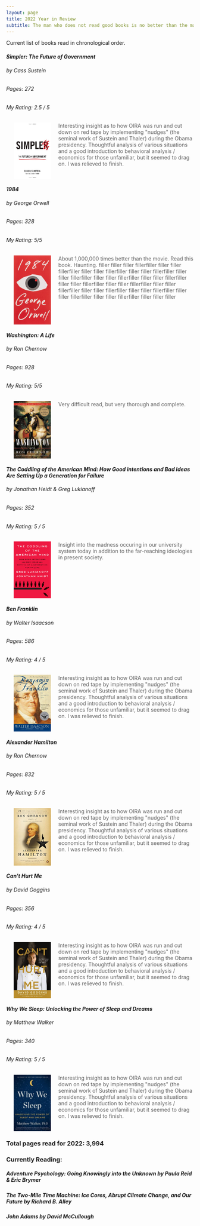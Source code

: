 ```yaml
---
layout: page
title: 2022 Year in Review
subtitle: The man who does not read good books is no better than the man who can’t.
---
```

Current list of books read in chronological order.

#### *Simpler: The Future of Government*
###### by Cass Sustein
###### Pages: 272
###### My Rating: 2.5 / 5

[<img align="left" hspace="20" src="https://github.com/johnschwenck/johnschwenck.github.io/blob/master/book_lists_and_reviews/book_images/simpler.jpg?raw=true" alt="simpler" width="100"/>](https://github.com/johnschwenck/johnschwenck.github.io/blob/master/book_lists_and_reviews/book_images/simpler.jpg?raw=true)

> Interesting insight as to how OIRA was run and cut down on red tape by implementing "nudges" (the seminal work of Sustein and Thaler) during the Obama presidency. Thoughtful analysis of various situations and a good introduction to behavioral analysis / economics for those unfamiliar, but it seemed to drag on. I was relieved to finish.

<br clear="left"/>

#### *1984*
###### by George Orwell
###### Pages: 328
###### My Rating: 5/5

[<img align="left" hspace="20" src="https://github.com/johnschwenck/johnschwenck.github.io/blob/master/book_lists_and_reviews/book_images/1984.jpg?raw=true" alt="1984" width="100"/>](https://read.amazon.com/kp/embed?asin=B0984JBJRF&preview=newtab&linkCode=kpe&ref_=cm_sw_r_kb_dp_M6S23YZSQ6F3W556Z1MF)

> About 1,000,000 times better than the movie. Read this book. Haunting. filler filler filler fillerfiller filler filler fillerfiller filler filler fillerfiller filler filler fillerfiller filler filler fillerfiller filler filler fillerfiller filler filler fillerfiller filler filler fillerfiller filler filler fillerfiller filler filler fillerfiller filler filler fillerfiller filler filler fillerfiller filler filler fillerfiller filler filler fillerfiller filler filler filler

<br clear="left"/>

#### *Washington: A Life*
###### by Ron Chernow
###### Pages: 928
###### My Rating: 5/5

[<img align="left" hspace="20" src="https://github.com/johnschwenck/johnschwenck.github.io/blob/master/book_lists_and_reviews/book_images/washington.jpg?raw=true" alt="washington" width="100"/>](https://read.amazon.com/kp/embed?asin=B003ZK58SQ&preview=newtab&linkCode=kpe&ref_=cm_sw_r_kb_dp_YW3VZBM0K0ESKPPEBNQP)

> Very difficult read, but very thorough and complete.

<br clear="left"/>

#### *The Coddling of the American Mind: How Good intentions and Bad Ideas Are Setting Up a Generation for Failure*
###### by Jonathan Heidt & Greg Lukianoff
###### Pages: 352
###### My Rating: 5 / 5

[<img align="left" hspace="20" src="https://github.com/johnschwenck/johnschwenck.github.io/blob/master/book_lists_and_reviews/book_images/coddling.jpg?raw=true" alt="coddling" width="100"/>](https://github.com/johnschwenck/johnschwenck.github.io/blob/master/book_lists_and_reviews/book_images/coddling.jpg?raw=true)

> Insight into the madness occuring in our university system today in addition to the far-reaching ideologies in present society.

<br clear="left"/>

#### *Ben Franklin*
###### by Walter Isaacson
###### Pages: 586
###### My Rating: 4 / 5

[<img align="left" hspace="20" src="https://github.com/johnschwenck/johnschwenck.github.io/blob/master/book_lists_and_reviews/book_images/franklin.jpg?raw=true" alt="franklin" width="100"/>](https://github.com/johnschwenck/johnschwenck.github.io/blob/master/book_lists_and_reviews/book_images/franklin.jpg)

> Interesting insight as to how OIRA was run and cut down on red tape by implementing "nudges" (the seminal work of Sustein and Thaler) during the Obama presidency. Thoughtful analysis of various situations and a good introduction to behavioral analysis / economics for those unfamiliar, but it seemed to drag on. I was relieved to finish.

<br clear="left"/>

#### *Alexander Hamilton*
###### by Ron Chernow
###### Pages: 832
###### My Rating: 5 / 5

[<img align="left" hspace="20" src="https://github.com/johnschwenck/johnschwenck.github.io/blob/master/book_lists_and_reviews/book_images/hamilton.jpg?raw=true" alt="hamilton" width="100"/>](https://github.com/johnschwenck/johnschwenck.github.io/blob/master/book_lists_and_reviews/book_images/hamilton.jpg)

> Interesting insight as to how OIRA was run and cut down on red tape by implementing "nudges" (the seminal work of Sustein and Thaler) during the Obama presidency. Thoughtful analysis of various situations and a good introduction to behavioral analysis / economics for those unfamiliar, but it seemed to drag on. I was relieved to finish.

<br clear="left"/>

#### *Can't Hurt Me*
###### by David Goggins
###### Pages: 356
###### My Rating: 4 / 5

[<img align="left" hspace="20" src="https://github.com/johnschwenck/johnschwenck.github.io/blob/master/book_lists_and_reviews/book_images/goggins.jpg?raw=true" alt="goggins" width="100"/>](https://github.com/johnschwenck/johnschwenck.github.io/blob/master/book_lists_and_reviews/book_images/goggins.jpg)

> Interesting insight as to how OIRA was run and cut down on red tape by implementing "nudges" (the seminal work of Sustein and Thaler) during the Obama presidency. Thoughtful analysis of various situations and a good introduction to behavioral analysis / economics for those unfamiliar, but it seemed to drag on. I was relieved to finish.

<br clear="left"/>

#### *Why We Sleep: Unlocking the Power of Sleep and Dreams*
###### by Matthew Walker
###### Pages: 340
###### My Rating: 5 / 5

[<img align="left" hspace="20" src="https://github.com/johnschwenck/johnschwenck.github.io/blob/master/book_lists_and_reviews/book_images/sleep.jpg?raw=true" alt="sleep" width="100"/>](https://github.com/johnschwenck/johnschwenck.github.io/blob/master/book_lists_and_reviews/book_images/sleep.jpg?raw=true)

> Interesting insight as to how OIRA was run and cut down on red tape by implementing "nudges" (the seminal work of Sustein and Thaler) during the Obama presidency. Thoughtful analysis of various situations and a good introduction to behavioral analysis / economics for those unfamiliar, but it seemed to drag on. I was relieved to finish.

<br clear="left"/>

### Total pages read for 2022: 3,994

### Currently Reading:

##### *Adventure Psychology: Going Knowingly into the Unknown* by Paula Reid & Eric Brymer

##### *The Two-Mile Time Machine: Ice Cores, Abrupt Climate Change, and Our Future* by Richard B. Alley

##### *John Adams* by David McCullough
